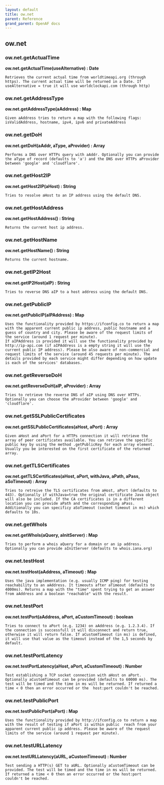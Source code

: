 ```yaml
---
layout: default
title: ow.net
parent: Reference
grand_parent: OpenAF docs
---
```



## ow.net

### ow.net.getActualTime

__ow.net.getActualTime(useAlternative) : Date__

````
Retrieves the current actual time from worldtimeapi.org (through https). The current actual time will be returned in a Date. If useAlternative = true it will use worldclockapi.com (through http)
````
### ow.net.getAddressType

__ow.net.getAddressType(aAddress) : Map__

````
Given aAddress tries to return a map with the following flags: isValidAddress, hostname, ipv4, ipv6 and privateAddress
````
### ow.net.getDoH

__ow.net.getDoH(aAddr, aType, aProvider) : Array__

````
Performs a DNS over HTTPs query with aAddr. Optionally you can provide the aType of record (defaults to 'a') and the DNS over HTTPs aProvider between 'google' and 'cloudflare'.
````
### ow.net.getHost2IP

__ow.net.getHost2IP(aHost) : String__

````
Tries to resolve aHost to an IP address using the default DNS.
````
### ow.net.getHostAddress

__ow.net.getHostAddress() : String__

````
Returns the current host ip address.
````
### ow.net.getHostName

__ow.net.getHostName() : String__

````
Returns the current hostname.
````
### ow.net.getIP2Host

__ow.net.getIP2Host(aIP) : String__

````
Tries to reverse DNS aIP to a host address using the default DNS.
````
### ow.net.getPublicIP

__ow.net.getPublicIP(aIPAddress) : Map__

````
Uses the functionality provided by https://ifconfig.co to return a map with the apparent current public ip address, public hostname and a guess of country and city. Please be aware of the request limits of the service (around 1 request per minute).
If aIPAddress is provided it will use the functionality provided by http://ip-api.com (if aIPAddress is a empty string it will use the current public IP address). Please be also aware of non-commercial and request limits of the service (around 45 requests per minute). The details provided by each service might differ depending on how update is each of the services' databases.
````
### ow.net.getReverseDoH

__ow.net.getReverseDoH(aIP, aProvider) : Array__

````
Tries to retrieve the reverse DNS of aIP using DNS over HTTPs. Optionally you can choose the aProvider between 'google' and 'cloudflare'.
````
### ow.net.getSSLPublicCertificates

__ow.net.getSSLPublicCertificates(aHost, aPort) : Array__

````
Given aHost and aPort for a HTTPs connection it will retrieve the array of peer certificates available. You can retrieve the specific public key by using the method .getPublicKey for each array element. Usually you be interested on the first certificate of the returned array.
````
### ow.net.getTLSCertificates

__ow.net.getTLSCertificates(aHost, aPort, withJava, aPath, aPass, aSoTimeout) : Array__

````
Tries to retreive the TLS certificates from aHost, aPort (defaults to 443). Optionally if withJava=true the original certificate Java object will also be included. If the CA certificates is in a different location you can provide aPath and the corresponding aPass. Additionally you can specificy aSoTimeout (socket timeout in ms) which defaults to 10s.
````
### ow.net.getWhoIs

__ow.net.getWhoIs(aQuery, aInitServer) : Map__

````
Tries to perform a whois aQuery for a domain or an ip address. Optionally you can provide aInitServer (defaults to whois.iana.org)
````
### ow.net.testHost

__ow.net.testHost(aAddress, aTimeout) : Map__

````
Uses the java implementation (e.g. usually ICMP ping) for testing reachability to an aAddress. It timeouts after aTimeout (defaults to 4000ms). Returns a map with the "time" spent trying to get an answer from aAddress and a boolean "reachable" with the result.
````
### ow.net.testPort

__ow.net.testPort(aAddress, aPort, aCustomTimeout) : boolean__

````
Tries to connect to aPort (e.g. 1234) on aAddress (e.g. 1.2.3.4). If the connection is successfull it will disconnect and return true, otherwise it will return false. If aCustomTimeout (in ms) is defined, it will use that value as the timeout instead of the 1,5 seconds by default.
````
### ow.net.testPortLatency

__ow.net.testPortLatency(aHost, aPort, aCustomTimeout) : Number__

````
Test establishing a TCP socket connection with aHost on aPort. Optionally aCustomTimeout can be provided (defaults to 60000 ms). The test will be timed and the time in ms will be returned. If returned a time < 0 then an error occurred or the  host:port couldn't be reached.
````
### ow.net.testPublicPort

__ow.net.testPublicPort(aPort) : Map__

````
Uses the functionality provided by http://ifconfig.co to return a map with the result of testing if aPort is within public  reach from your apparent current public ip address. Please be aware of the request limits of the service (around 1 request per minute).
````
### ow.net.testURLLatency

__ow.net.testURLLatency(aURL, aCustomTimeout) : Number__

````
Test sending a HTTP(s) GET to aURL. Optionally aCustomTimeout can be provided. The test will be timed and the time in ms will be returned. If returned a time < 0 then an error occurred or the host:port couldn't be reached.
````
